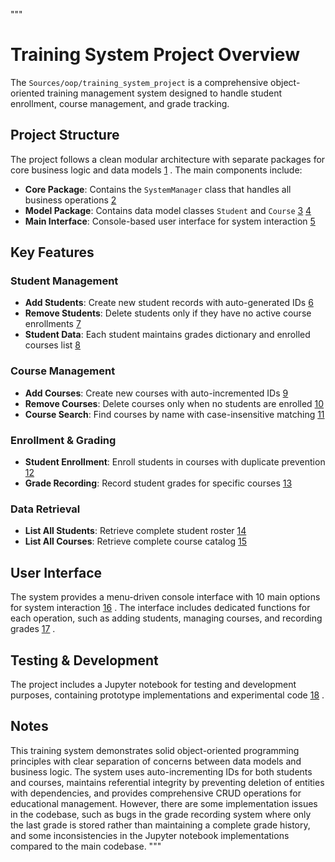 """


# Training System Project Overview

The `Sources/oop/training_system_project` is a comprehensive object-oriented training management
system designed to handle student enrollment, course management, and grade tracking.

## Project Structure

The project follows a clean modular architecture with separate packages for core business logic
and data models [1](#0-0) . The main components include:

- **Core Package**: Contains the `SystemManager` class that handles all business operations [2](#0-1) 
- **Model Package**: Contains data model classes `Student` and `Course` [3](#0-2) [4](#0-3) 
- **Main Interface**: Console-based user interface for system interaction [5](#0-4) 

## Key Features

### Student Management
- **Add Students**: Create new student records with auto-generated IDs [6](#0-5) 
- **Remove Students**: Delete students only if they have no active course enrollments [7](#0-6) 
- **Student Data**: Each student maintains grades dictionary and enrolled courses list [8](#0-7) 

### Course Management
- **Add Courses**: Create new courses with auto-incremented IDs [9](#0-8) 
- **Remove Courses**: Delete courses only when no students are enrolled [10](#0-9) 
- **Course Search**: Find courses by name with case-insensitive matching [11](#0-10) 

### Enrollment & Grading
- **Student Enrollment**: Enroll students in courses with duplicate prevention [12](#0-11) 
- **Grade Recording**: Record student grades for specific courses [13](#0-12) 

### Data Retrieval
- **List All Students**: Retrieve complete student roster [14](#0-13) 
- **List All Courses**: Retrieve complete course catalog [15](#0-14) 

## User Interface

The system provides a menu-driven console interface with 10 main options for system interaction [16](#0-15) .
The interface includes dedicated functions for each operation, such as adding students, managing courses, and
recording grades [17](#0-16) .

## Testing & Development

The project includes a Jupyter notebook for testing and development purposes, containing prototype implementations
and experimental code [18](#0-17) .

## Notes

This training system demonstrates solid object-oriented programming principles with clear separation of concerns
between data models and business logic. The system uses auto-incrementing IDs for both students and courses, 
maintains referential integrity by preventing deletion of entities with dependencies, and provides comprehensive
CRUD operations for educational management. However, there are some implementation issues in the codebase, such 
as bugs in the grade recording system where only the last grade is stored rather than maintaining a complete
grade history, and some inconsistencies in the Jupyter notebook implementations compared to the main codebase.
"""
